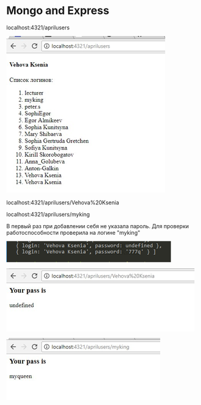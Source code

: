 # Mongo and Express

localhost:4321/aprilusers 

![Alt Text](https://github.com/Kseniaveh/Mongo-and-Express/blob/master/aprilusers.jpg)


localhost:4321/aprilusers/Vehova%20Ksenia

localhost:4321/aprilusers/myking

В первый раз при добавлении себя не указала пароль. Для проверки работоспособности проверила на логине "myking"

![Alt Text](https://github.com/Kseniaveh/Mongo-and-Express/blob/master/pass.png)

![Alt Text](https://github.com/Kseniaveh/Mongo-and-Express/blob/master/password%20KV.jpg)

![Alt Text](https://github.com/Kseniaveh/Mongo-and-Express/blob/master/passwordQUEEN.jpg)
